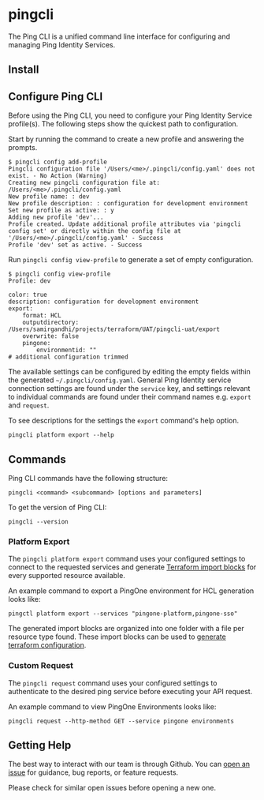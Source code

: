 # pingcli

The Ping CLI is a unified command line interface for configuring and managing Ping Identity Services.

## Install

<!-- TODO -->

## Configure Ping CLI

Before using the Ping CLI, you need to configure your Ping Identity Service profile(s). The following steps show the quickest path to configuration.

Start by running the command to create a new profile and answering the prompts.

```text
$ pingcli config add-profile
Pingcli configuration file '/Users/<me>/.pingcli/config.yaml' does not exist. - No Action (Warning)
Creating new pingcli configuration file at: /Users/<me>/.pingcli/config.yaml
New profile name: : dev
New profile description: : configuration for development environment
Set new profile as active: : y
Adding new profile 'dev'...
Profile created. Update additional profile attributes via 'pingcli config set' or directly within the config file at '/Users/<me>/.pingcli/config.yaml' - Success
Profile 'dev' set as active. - Success
```

Run `pingcli config view-profile` to generate a set of empty configuration.

```text
$ pingcli config view-profile
Profile: dev

color: true
description: configuration for development environment
export:
    format: HCL
    outputdirectory: /Users/samirgandhi/projects/terraform/UAT/pingcli-uat/export
    overwrite: false
    pingone:
        environmentid: ""
# additional configuration trimmed
```

The available settings can be configured by editing the empty fields within the generated `~/.pingcli/config.yaml`. General Ping Identity service connection settings are found under the `service` key, and settings relevant to individual commands are found under their command names e.g. `export` and `request`.

To see descriptions for the settings the `export` command's help option.
```
pingcli platform export --help
```

## Commands

Ping CLI commands have the following structure:

```shell
pingcli <command> <subcommand> [options and parameters]
```

To get the version of Ping CLI:

```shell
pingcli --version
```

### Platform Export

The `pingcli platform export` command uses your configured settings to connect to the requested services and generate [Terraform import blocks](https://developer.hashicorp.com/terraform/language/import) for every supported resource available.

An example command to export a PingOne environment for HCL generation looks like:

```shell
pingctl platform export --services "pingone-platform,pingone-sso"
```

The generated import blocks are organized into one folder with a file per resource type found. These import blocks can be used to [generate terraform configuration](https://developer.hashicorp.com/terraform/language/import/generating-configuration).

### Custom Request

The `pingcli request` command uses your configured settings to authenticate to the desired ping service before executing your API request. 

An example command to view PingOne Environments looks like:

```shell
pingcli request --http-method GET --service pingone environments
```

## Getting Help

The best way to interact with our team is through Github. You can [open an issue](https://github.com/pingidentity/pingcli/issues/new) for guidance, bug reports, or feature requests.

Please check for similar open issues before opening a new one.
